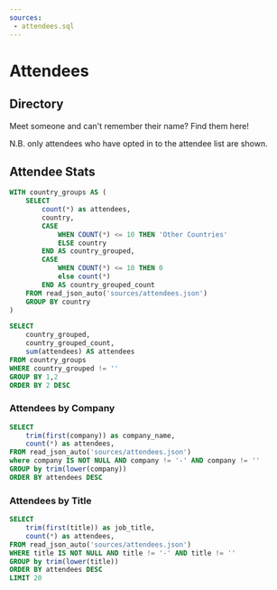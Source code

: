 ```yaml
---
sources:
 - attendees.sql
---
```



# Attendees

## Directory

Meet someone and can't remember their name? Find them here!

N.B. only attendees who have opted in to the attendee list are shown.

<DataTable data={attendees} rows=10 search link=attendee_id>
    <Column id=photo_url contentType=image height=20px title=" "/>
    <Column id=first_name/>
    <Column id=last_name/>
    <Column id=company/>
    <Column id=title/>
    <Column id=country/>
    <Column id=state/>
    <Column id=linkedin contentType=link/>
    <Column id=twitter/>
    <Column id=website contentType=link/>
    <Column id=summary/>
</DataTable>

## Attendee Stats

```sql attendees_by_country
WITH country_groups AS (
    SELECT 
        count(*) as attendees,
        country, 
        CASE 
            WHEN COUNT(*) <= 10 THEN 'Other Countries'
            ELSE country 
        END AS country_grouped,
        CASE 
            WHEN COUNT(*) <= 10 THEN 0
            else count(*)
        END AS country_grouped_count
    FROM read_json_auto('sources/attendees.json')
    GROUP BY country
)

SELECT 
    country_grouped, 
    country_grouped_count,
    sum(attendees) AS attendees
FROM country_groups
WHERE country_grouped != ''
GROUP BY 1,2
ORDER BY 2 DESC
```

<BarChart
    title="Attendees by Country"
    data={attendees_by_country}
    x=country_grouped
    y=attendees
    sort=false
    swapXY
/>

### Attendees by Company

```sql attendees_by_company
SELECT 
    trim(first(company)) as company_name,
    count(*) as attendees,
FROM read_json_auto('sources/attendees.json')
where company IS NOT NULL AND company != '-' AND company != ''
GROUP by trim(lower(company))
ORDER BY attendees DESC
```

<DataTable data={attendees_by_company} search/>

### Attendees by Title

```sql attendees_by_title
SELECT 
    trim(first(title)) as job_title,
    count(*) as attendees,
FROM read_json_auto('sources/attendees.json')
WHERE title IS NOT NULL AND title != '-' AND title != ''
GROUP by trim(lower(title))
ORDER BY attendees DESC
LIMIT 20
```

<BarChart
    data={attendees_by_title}
    x=job_title
    y=attendees
    swapXY
/>




